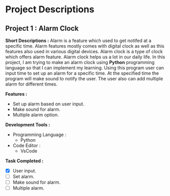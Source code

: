 # Project Descriptions
## Project 1 : Alarm Clock


**Short Descriptions :** Alarm is a feature which used to get notifed at a specific time. Alarm features mostly comes with digital clock as well as this features also used in various digital devices. Alarm clock is a type of clock which offers alarm feature. Alarm clock helps us a lot in our daily life. In this project, I am trying to make an alarm clock using **Python** programming language so that I can implement my learning.
Using this program user can input time to set up an alarm for a specific time. At the specified time the program will make sound to notify the user. The user also can add multiple alarm for different times.

**Features :**
- Set up alarm based on user input.
- Make sound for alarm.
- Multiple alarm option.

**Development Tools :**
+ Programming Language : 
  - Python 
+ Code Editor : 
  - VsCode

**Task Completed :**
- [x] User input.
- [ ] Set alarm.
- [ ] Make sound for alarm.
- [ ] Multiple alarm.